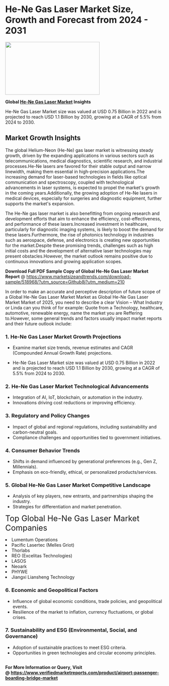 <H1>He-Ne Gas Laser Market Size, Growth and Forecast from 2024 - 2031</H1><img class="aligncenter size-medium wp-image-584254" src="https://thirdeyenews.in/wp-content/uploads/2024/09/Global-Market-Research-300x168.jpeg" alt="" width="300" height="168" /><p><strong>Global&nbsp;<a href="https://www.marketsizeandtrends.com/download-sample/518968/?utm_source=Github8j?utm_medium=210">He-Ne Gas Laser Market</a> Insights</strong></p><p>He-Ne Gas Laser Market size was valued at USD 0.75 Billion in 2022 and is projected to reach USD 1.1 Billion by 2030, growing at a CAGR of 5.5% from 2024 to 2030.</p><p><h2>Market Growth Insights</h2> <p>The global Helium-Neon (He-Ne) gas laser market is witnessing steady growth, driven by the expanding applications in various sectors such as telecommunications, medical diagnostics, scientific research, and industrial processes.He-Ne lasers are favored for their stable output and narrow linewidth, making them essential in high-precision applications.The increasing demand for laser-based technologies in fields like optical communication and spectroscopy, coupled with technological advancements in laser systems, is expected to propel the market's growth in the coming years.Additionally, the growing adoption of He-Ne lasers in medical devices, especially for surgeries and diagnostic equipment, further supports the market's expansion.</p> <p>The He-Ne gas laser market is also benefitting from ongoing research and development efforts that aim to enhance the efficiency, cost-effectiveness, and performance of these lasers.Increased investment in healthcare, particularly for diagnostic imaging systems, is likely to boost the demand for these lasers.Furthermore, the rise of photonics technology in industries such as aerospace, defense, and electronics is creating new opportunities for the market.Despite these promising trends, challenges such as high initial costs and the development of alternative laser technologies may present obstacles.However, the market outlook remains positive due to continuous innovations and growing application scopes.</p> <p><span class=""><strong>Download Full PDF Sample Copy of Global He-Ne Gas Laser Market Report</strong> @ <a href="https://www.marketsizeandtrends.com/download-sample/518968/?utm_source=Github8j?utm_medium=210" target="_blank">https://www.marketsizeandtrends.com/download-sample/518968/?utm_source=Github8j?utm_medium=210</a></span></p><p>In order to make an accurate and perceptive description of future scope of a Global&nbsp;He-Ne Gas Laser Market Market as Global&nbsp;He-Ne Gas Laser Market Market of 2025, you need to describe a clear Vision &ndash; What Industry or Linda can you think of for example: Quote from a Technology, healthcare, automotive, renewable energy, name the market you are Reffering to.However, some general trends and factors usually impact market reports and their future outlook include:</p><h3>1.&nbsp;<strong>He-Ne Gas Laser Market Growth Projections</strong></h3><ul><li>Examine market size trends, revenue estimates and CAGR (Compounded Annual Growth Rate) projections.</li><li><p>He-Ne Gas Laser Market size was valued at USD 0.75 Billion in 2022 and is projected to reach USD 1.1 Billion by 2030, growing at a CAGR of 5.5% from 2024 to 2030.</p></li></ul><h3>2.&nbsp;<strong>He-Ne Gas Laser Market Technological Advancements</strong></h3><ul><li>Integration of AI, IoT, blockchain, or automation in the industry.</li><li>Innovations driving cost reductions or improving efficiency.</li></ul><h3>3.&nbsp;<strong>Regulatory and Policy Changes</strong></h3><ul><li>Impact of global and regional regulations, including sustainability and carbon-neutral goals.</li><li>Compliance challenges and opportunities tied to government initiatives.</li></ul><h3>4.&nbsp;<strong>Consumer Behavior Trends</strong></h3><ul><li>Shifts in demand influenced by generational preferences (e.g., Gen Z, Millennials).</li><li>Emphasis on eco-friendly, ethical, or personalized products/services.</li></ul><h3>5.&nbsp;<strong>Global He-Ne Gas Laser Market Competitive Landscape</strong></h3><ul><li>Analysis of key players, new entrants, and partnerships shaping the industry.</li><li>Strategies for differentiation and market penetration.</li></ul><p data-pm-slice="1 1 []"><span style="color: inherit; font-family: inherit; font-size: 25px;">Top Global He-Ne Gas Laser Market Companies</span></p><div class="" data-test-id=""><p><li>Lumentum Operations</li><li> Pacific Lasertec (Melles Griot)</li><li> Thorlabs</li><li> REO (Excelitas Technologies)</li><li> LASOS</li><li> Neoark</li><li> PHYWE</li><li> Jiangxi Liansheng Technology</li></p></div><h3>6.&nbsp;<strong>Economic and Geopolitical Factors</strong></h3><ul><li>Influence of global economic conditions, trade policies, and geopolitical events.</li><li>Resilience of the market to inflation, currency fluctuations, or global crises.</li></ul><h3>7.&nbsp;<strong>Sustainability and ESG (Environmental, Social, and Governance)</strong></h3><ul><li>Adoption of sustainable practices to meet ESG criteria.</li><li>Opportunities in green technologies and circular economy principles.</li></ul><h2><strong style="font-size: 14px;">For More Information or Query, Visit @&nbsp;</strong><a style="background-color: #ffffff; font-size: 14px;" href="https://www.marketsizeandtrends.com/report/he-ne-gas-laser-market/" target="_blank">https://www.verifiedmarketreports.com/product/airport-passenger-boarding-bridge-market</a></h2>
